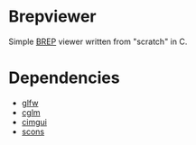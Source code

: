 
# Brepviewer
Simple [BREP](https://dev.opencascade.org/doc/overview/html/specification__brep_format.html) viewer written from "scratch" in C.

# Dependencies
- [glfw](https://github.com/glfw/glfw)
- [cglm](https://github.com/recp/cglm)
- [cimgui](https://github.com/cimgui/cimgui)
- [scons](https://scons.org/)
